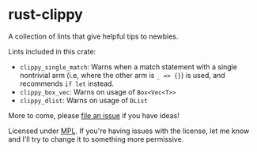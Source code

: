 rust-clippy
===========

A collection of lints that give helpful tips to newbies.


Lints included in this crate:

 - `clippy_single_match`: Warns when a match statement with a single nontrivial arm (i.e, where the other arm is `_ => {}`) is used, and recommends `if let` instead.
 - `clippy_box_vec`: Warns on usage of `Box<Vec<T>>`
 - `clippy_dlist`: Warns on usage of `DList`

More to come, please [file an issue](https://github.com/Manishearth/rust-clippy/issues) if you have ideas!

Licensed under [MPL](https://www.mozilla.org/MPL/2.0/). If you're having issues with the license, let me know and I'll try to change it to something more permissive.

